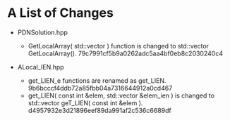# A List of Changes

* PDNSolution.hpp

  - GetLocalArray( std::vector<double> ) function is changed to std::vector<double> GetLocalArray(). 79c7991cf5b9a0262adc5aa4bf0eb8c2030240c4

* ALocal_IEN.hpp
  - get_LIEN_e functions are renamed as get_LIEN. 9b6bcccf4ddb72a85fbb04a7316644912a0cd467
  - get_LIEN( const int &elem, std::vector<int> &elem_ien ) is changed to std::vector<int> geT_LIEN( const int &elem ). d4957932e3d21896eef89da991af2c536c6689df
